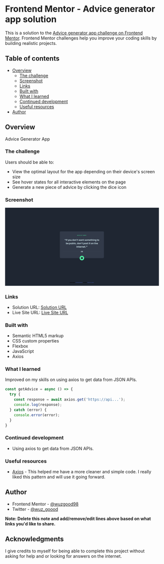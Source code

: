 # Frontend Mentor - Advice generator app solution

This is a solution to the [Advice generator app challenge on Frontend Mentor](https://www.frontendmentor.io/challenges/advice-generator-app-QdUG-13db). Frontend Mentor challenges help you improve your coding skills by building realistic projects.

## Table of contents

- [Overview](#overview)
  - [The challenge](#the-challenge)
  - [Screenshot](#screenshot)
  - [Links](#links)
  - [Built with](#built-with)
  - [What I learned](#what-i-learned)
  - [Continued development](#continued-development)
  - [Useful resources](#useful-resources)
- [Author](#author)

## Overview

Advice Generator App

### The challenge

Users should be able to:

- View the optimal layout for the app depending on their device's screen size
- See hover states for all interactive elements on the page
- Generate a new piece of advice by clicking the dice icon

### Screenshot

![](./solution_screenshot/solution.png)

### Links

- Solution URL: [Solution URL](https://github.com/wuzgood98/Advice-Generator-App)
- Live Site URL: [Live Site URL](https://wuzgood98.github.io/Advice-Generator-App/)

### Built with

- Semantic HTML5 markup
- CSS custom properties
- Flexbox
- JavaScript
- Axios

### What I learned

Improved on my skills on using axios to get data from JSON APIs.

```js
const getAdvice = async () => {
  try {
    const response = await axios.get('https://api...');
    console.log(response);
  } catch (error) {
    console.error(error);
  }
}
```

### Continued development

- Using axios to get data from JSON APIs.


### Useful resources

- [Axios](https://github.com/axios/axios#installing) - This helped me have a more cleaner and simple code. I really liked this pattern and will use it going forward.

## Author

- Frontend Mentor - [@wuzgood98](https://www.frontendmentor.io/profile/wuzgood98)
- Twitter - [@wuz_goood](https://www.twitter.com/wuz_goood)

**Note: Delete this note and add/remove/edit lines above based on what links you'd like to share.**

## Acknowledgments

I give credits to myself for being able to complete this project without asking for help and or looking for answers on the internet.
